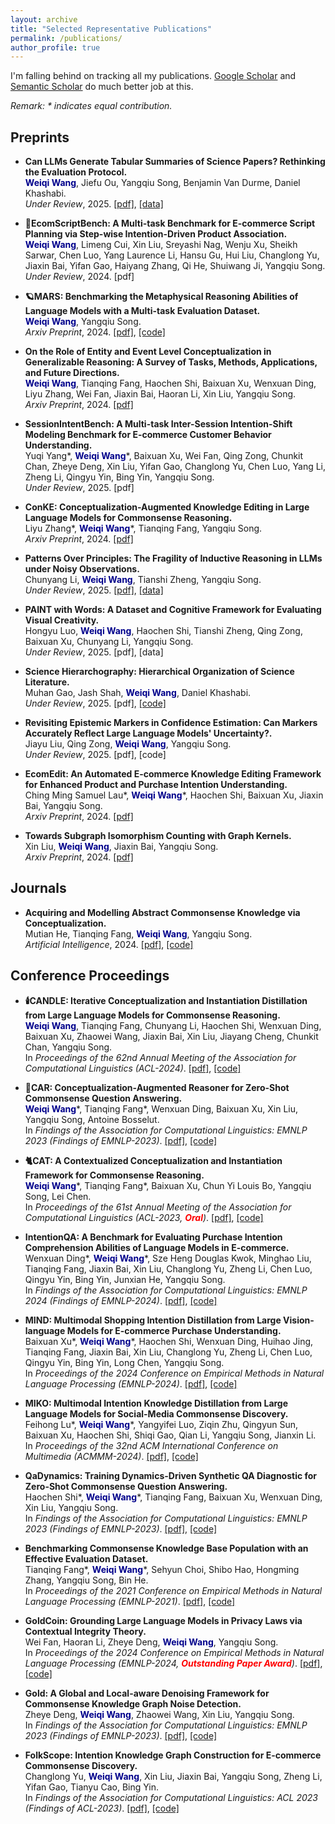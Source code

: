 ```yaml
---
layout: archive
title: "Selected Representative Publications"
permalink: /publications/
author_profile: true
---
```


I'm falling behind on tracking all my publications. [Google Scholar](https://scholar.google.com/citations?hl=en-US&user=ZKgZ7jEAAAAJ) and [Semantic Scholar](https://www.semanticscholar.org/author/1587728690) do much better job at this.

*Remark: \* indicates equal contribution.*

## Preprints
- **Can LLMs Generate Tabular Summaries of Science Papers? Rethinking the Evaluation Protocol.**\
<span style="color:darkblue">**Weiqi Wang**</span>, Jiefu Ou, Yangqiu Song, Benjamin Van Durme, Daniel Khashabi.\
*Under Review*, 2025. [[pdf]](https://arxiv.org/pdf/2504.10284), [[data]](https://github.com/JHU-CLSP/arXiv2Table)

- **📜EcomScriptBench: A Multi-task Benchmark for E-commerce Script Planning via Step-wise Intention-Driven Product Association.**\
<span style="color:darkblue">**Weiqi Wang**</span>, Limeng Cui, Xin Liu, Sreyashi Nag, Wenju Xu, Sheikh Sarwar, Chen Luo, Yang Laurence Li, Hansu Gu, Hui Liu, Changlong Yu, Jiaxin Bai, Yifan Gao, Haiyang Zhang, Qi He, Shuiwang Ji, Yangqiu Song.\
*Under Review*, 2024. [pdf]

- **🪐MARS: Benchmarking the Metaphysical Reasoning Abilities of Language Models with a Multi-task Evaluation Dataset.**\
<span style="color:darkblue">**Weiqi Wang**</span>, Yangqiu Song.\
*Arxiv Preprint*, 2024. [[pdf]](https://arxiv.org/pdf/2406.02106), [[code]](https://github.com/HKUST-KnowComp/MARS)

- **On the Role of Entity and Event Level Conceptualization in Generalizable Reasoning: A Survey of Tasks, Methods, Applications, and Future Directions.**\
<span style="color:darkblue">**Weiqi Wang**</span>, Tianqing Fang, Haochen Shi, Baixuan Xu, Wenxuan Ding, Liyu Zhang, Wei Fan, Jiaxin Bai, Haoran Li, Xin Liu, Yangqiu Song.\
*Arxiv Preprint*, 2024. [[pdf]](https://arxiv.org/pdf/2406.10885)

- **SessionIntentBench: A Multi-task Inter-Session Intention-Shift Modeling Benchmark for E-commerce Customer Behavior Understanding.**\
Yuqi Yang\*, <span style="color:darkblue">**Weiqi Wang**</span>\*, Baixuan Xu, Wei Fan, Qing Zong, Chunkit Chan, Zheye Deng, Xin Liu, Yifan Gao, Changlong Yu, Chen Luo, Yang Li, Zheng Li, Qingyu Yin, Bing Yin, Yangqiu Song.\
*Under Review*, 2025. [pdf]

- **ConKE: Conceptualization-Augmented Knowledge Editing in Large Language Models for Commonsense Reasoning.**\
Liyu Zhang\*, <span style="color:darkblue">**Weiqi Wang**</span>\*, Tianqing Fang, Yangqiu Song.\
*Arxiv Preprint*, 2024. [[pdf]](https://arxiv.org/pdf/2412.11418)

- **Patterns Over Principles: The Fragility of Inductive Reasoning in LLMs under Noisy Observations.**\
Chunyang Li, <span style="color:darkblue">**Weiqi Wang**</span>, Tianshi Zheng, Yangqiu Song.\
*Under Review*, 2025. [[pdf]](https://arxiv.org/pdf/2502.16169), [[data]](https://github.com/lcy2723/Robust-Rule-Induction)

- **PAINT with Words: A Dataset and Cognitive Framework for Evaluating Visual Creativity.**\
Hongyu Luo, <span style="color:darkblue">**Weiqi Wang**</span>, Haochen Shi, Tianshi Zheng, Qing Zong, Baixuan Xu, Chunyang Li, Yangqiu Song.\
*Under Review*, 2025. [pdf], [data]

- **Science Hierarchography: Hierarchical Organization of Science Literature.**\
Muhan Gao, Jash Shah, <span style="color:darkblue">**Weiqi Wang**</span>, Daniel Khashabi.\
*Under Review*, 2025. [pdf], [[code]](https://github.com/JHU-CLSP/science-cartography)

- **Revisiting Epistemic Markers in Confidence Estimation: Can Markers Accurately Reflect Large Language Models' Uncertainty?.**\
Jiayu Liu, Qing Zong, <span style="color:darkblue">**Weiqi Wang**</span>, Yangqiu Song.\
*Under Review*, 2025. [pdf], [code]

- **EcomEdit: An Automated E-commerce Knowledge Editing Framework for Enhanced Product and Purchase Intention Understanding.**\
Ching Ming Samuel Lau\*, <span style="color:darkblue">**Weiqi Wang**</span>\*, Haochen Shi, Baixuan Xu, Jiaxin Bai, Yangqiu Song.\
*Arxiv Preprint*, 2024. [[pdf]](https://arxiv.org/pdf/2410.14276)

- **Towards Subgraph Isomorphism Counting with Graph Kernels.**\
Xin Liu, <span style="color:darkblue">**Weiqi Wang**</span>, Jiaxin Bai, Yangqiu Song.\
*Arxiv Preprint*, 2024. [[pdf]](https://arxiv.org/pdf/2405.07497)

## Journals
- **Acquiring and Modelling Abstract Commonsense Knowledge via Conceptualization.**\
Mutian He, Tianqing Fang, <span style="color:darkblue">**Weiqi Wang**</span>, Yangqiu Song.\
*Artificial Intelligence*, 2024. [[pdf]](https://doi.org/10.1016/j.artint.2024.104149), [[code]](https://github.com/HKUST-KnowComp/atomic-conceptualization)

## Conference Proceedings
- **🕯️CANDLE: Iterative Conceptualization and Instantiation Distillation from Large Language Models for Commonsense Reasoning.**\
<span style="color:darkblue">**Weiqi Wang**</span>, Tianqing Fang, Chunyang Li, Haochen Shi, Wenxuan Ding, Baixuan Xu, Zhaowei Wang, Jiaxin Bai, Xin Liu, Jiayang Cheng, Chunkit Chan, Yangqiu Song.\
In *Proceedings of the 62nd Annual Meeting of the Association for Computational Linguistics (ACL-2024)*. [[pdf]](https://aclanthology.org/2024.acl-long.128.pdf), [[code]](https://github.com/HKUST-KnowComp/CANDLE)

- **🚗CAR: Conceptualization-Augmented Reasoner for Zero-Shot Commonsense Question Answering.**\
<span style="color:darkblue">**Weiqi Wang**</span>\*, Tianqing Fang\*, Wenxuan Ding, Baixuan Xu, Xin Liu, Yangqiu Song, Antoine Bosselut.\
In *Findings of the Association for Computational Linguistics: EMNLP 2023 (Findings of EMNLP-2023)*. [[pdf]](https://aclanthology.org/2023.findings-emnlp.902.pdf), [[code]](https://github.com/HKUST-KnowComp/CAR)

- **🐈CAT: A Contextualized Conceptualization and Instantiation Framework for Commonsense Reasoning.**\
<span style="color:darkblue">**Weiqi Wang**</span>\*, Tianqing Fang\*, Baixuan Xu, Chun Yi Louis Bo, Yangqiu Song, Lei Chen.\
In *Proceedings of the 61st Annual Meeting of the Association for Computational Linguistics (ACL-2023, <span style="color:red">**Oral**</span>)*. [[pdf]](https://aclanthology.org/2023.acl-long.733.pdf), [[code]](https://github.com/HKUST-KnowComp/CAT)

- **IntentionQA: A Benchmark for Evaluating Purchase Intention Comprehension Abilities of Language Models in E-commerce.**\
Wenxuan Ding\*, <span style="color:darkblue">**Weiqi Wang**</span>\*, Sze Heng Douglas Kwok, Minghao Liu, Tianqing Fang, Jiaxin Bai, Xin Liu, Changlong Yu, Zheng Li, Chen Luo, Qingyu Yin, Bing Yin, Junxian He, Yangqiu Song.\
In *Findings of the Association for Computational Linguistics: EMNLP 2024 (Findings of EMNLP-2024)*. [[pdf]](https://aclanthology.org/2024.findings-emnlp.123.pdf), [[code]](https://github.com/HKUST-KnowComp/IntentionQA)

- **MIND: Multimodal Shopping Intention Distillation from Large Vision-language Models for E-commerce Purchase Understanding.**\
Baixuan Xu\*, <span style="color:darkblue">**Weiqi Wang**</span>\*, Haochen Shi, Wenxuan Ding, Huihao Jing, Tianqing Fang, Jiaxin Bai, Xin Liu, Changlong Yu, Zheng Li, Chen Luo, Qingyu Yin, Bing Yin, Long Chen, Yangqiu Song.\
In *Proceedings of the 2024 Conference on Empirical Methods in Natural Language Processing (EMNLP-2024)*. [[pdf]](https://aclanthology.org/2024.emnlp-main.446.pdf), [[code]](https://github.com/HKUST-KnowComp/MIND_Distillation)

- **MIKO: Multimodal Intention Knowledge Distillation from Large Language Models for Social-Media Commonsense Discovery.**\
Feihong Lu\*, <span style="color:darkblue">**Weiqi Wang**</span>\*, Yangyifei Luo, Ziqin Zhu, Qingyun Sun, Baixuan Xu, Haochen Shi, Shiqi Gao, Qian Li, Yangqiu Song, Jianxin Li.\
In *Proceedings of the 32nd ACM International Conference on Multimedia (ACMMM-2024)*. [[pdf]](https://dl.acm.org/doi/pdf/10.1145/3664647.3681339), [[code]](https://github.com/RingBDStack/Miko)

- **QaDynamics: Training Dynamics-Driven Synthetic QA Diagnostic for Zero-Shot Commonsense Question Answering.**\
Haochen Shi\*, <span style="color:darkblue">**Weiqi Wang**</span>\*, Tianqing Fang, Baixuan Xu, Wenxuan Ding, Xin Liu, Yangqiu Song.\
In *Findings of the Association for Computational Linguistics: EMNLP 2023 (Findings of EMNLP-2023)*. [[pdf]](https://aclanthology.org/2023.findings-emnlp.1023.pdf), [[code]](https://github.com/HKUST-KnowComp/QaDynamics)

- **Benchmarking Commonsense Knowledge Base Population with an Effective Evaluation Dataset.**\
Tianqing Fang\*, <span style="color:darkblue">**Weiqi Wang**</span>\*, Sehyun Choi, Shibo Hao, Hongming Zhang, Yangqiu Song, Bin He.\
In *Proceedings of the 2021 Conference on Empirical Methods in Natural Language Processing (EMNLP-2021)*. [[pdf]](https://aclanthology.org/2021.emnlp-main.705.pdf), [[code]](https://github.com/HKUST-KnowComp/CSKB-Population)

- **GoldCoin: Grounding Large Language Models in Privacy Laws via Contextual Integrity Theory.**\
Wei Fan, Haoran Li, Zheye Deng, <span style="color:darkblue">**Weiqi Wang**</span>, Yangqiu Song.\
In *Proceedings of the 2024 Conference on Empirical Methods in Natural Language Processing (EMNLP-2024, <span style="color:red">**Outstanding Paper Award**</span>)*. [[pdf]](https://aclanthology.org/2024.emnlp-main.195.pdf), [[code]](https://github.com/HKUST-KnowComp/GoldCoin)

- **Gold: A Global and Local-aware Denoising Framework for Commonsense Knowledge Graph Noise Detection.**\
Zheye Deng, <span style="color:darkblue">**Weiqi Wang**</span>, Zhaowei Wang, Xin Liu, Yangqiu Song.\
In *Findings of the Association for Computational Linguistics: EMNLP 2023 (Findings of EMNLP-2023)*. [[pdf]](https://aclanthology.org/2023.findings-emnlp.232.pdf), [[code]](https://github.com/HKUST-KnowComp/GOLD)

- **FolkScope: Intention Knowledge Graph Construction for E-commerce Commonsense Discovery.**\
Changlong Yu, <span style="color:darkblue">**Weiqi Wang**</span>, Xin Liu, Jiaxin Bai, Yangqiu Song, Zheng Li, Yifan Gao, Tianyu Cao, Bing Yin.\
In *Findings of the Association for Computational Linguistics: ACL 2023 (Findings of ACL-2023)*. [[pdf]](https://aclanthology.org/2023.findings-acl.76.pdf), [[code]](https://github.com/HKUST-KnowComp/FolkScope)
